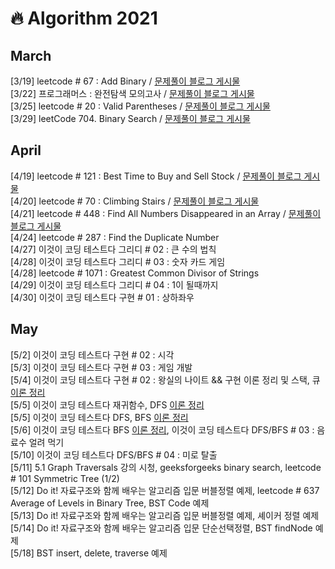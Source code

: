# 🔥 Algorithm 2021

## March 
[3/19] leetcode # 67 : Add Binary / [문제풀이 블로그 게시물](https://velog.io/@mjhuh263/TIL-102-Algorithm-Leetcode-67.-Add-Binary)<br>
[3/22] 프로그래머스 : 완전탐색 모의고사  / [문제풀이 블로그 게시물](https://velog.io/@mjhuh263/TIL-107-Algorithm-%ED%94%84%EB%A1%9C%EA%B7%B8%EB%9E%98%EB%A8%B8%EC%8A%A4-%EC%99%84%EC%A0%84%ED%83%90%EC%83%89-%EB%AA%A8%EC%9D%98%EA%B3%A0%EC%82%AC)<br>
[3/25] leetcode # 20 : Valid Parentheses  / [문제풀이 블로그 게시물](https://velog.io/@mjhuh263/TIL-108-Algorithm-LeetCode-20.-Valid-Parentheses)<br>
[3/29] leetCode 704. Binary Search  / [문제풀이 블로그 게시물](https://velog.io/@mjhuh263/TIL-114-Algorithm-LeetCode-704.-Binary-Search)<br>

## April
[4/19] leetcode # 121 : Best Time to Buy and Sell Stock / [문제풀이 블로그 게시물](https://velog.io/@mjhuh263/TIL-116-Algorithm-LeetCode-121.-Best-Time-to-Buy-and-Sell-Stock)<br>
[4/20] leetcode # 70 : Climbing Stairs / [문제풀이 블로그 게시물](https://velog.io/@mjhuh263/TIL-118-Algorithm-70.-Climbing-Stairs)<br>
[4/21] leetcode # 448 : Find All Numbers Disappeared in an Array / [문제풀이 블로그 게시물](https://velog.io/@mjhuh263/TIL-120-Algorithm-448.-Find-All-Numbers-Disappeared-in-an-Array)<br>
[4/24] leetcode # 287 : Find the Duplicate Number<br>
[4/27] 이것이 코딩 테스트다 그리디 # 02 : 큰 수의 법칙 <br>
[4/28] 이것이 코딩 테스트다 그리디 # 03 : 숫자 카드 게임 <br>
[4/28] leetcode # 1071 : Greatest Common Divisor of Strings <br>
[4/29] 이것이 코딩 테스트다 그리디 # 04 : 1이 될때까지 <br>
[4/30] 이것이 코딩 테스트다 구현 # 01 : 상하좌우 <br>

## May
[5/2] 이것이 코딩 테스트다 구현 # 02 : 시각 <br>
[5/3] 이것이 코딩 테스트다 구현 # 03 : 게임 개발 <br>
[5/4] 이것이 코딩 테스트다 구현 # 02 : 왕실의 나이트 && 구현 이론 정리 및 스택, 큐 [이론 정리](https://www.notion.so/599c1d2f458d4e22b393643d0d1ac2ac)<br>
[5/5] 이것이 코딩 테스트다 재귀함수, DFS [이론 정리](https://www.notion.so/599c1d2f458d4e22b393643d0d1ac2ac)<br>
[5/5] 이것이 코딩 테스트다 DFS, BFS [이론 정리](https://www.notion.so/599c1d2f458d4e22b393643d0d1ac2ac)<br>
[5/6] 이것이 코딩 테스트다 BFS [이론 정리](https://www.notion.so/599c1d2f458d4e22b393643d0d1ac2ac), 이것이 코딩 테스트다 DFS/BFS # 03 : 음료수 얼려 먹기<br>
[5/10] 이것이 코딩 테스트다 DFS/BFS # 04 : 미로 탈출<br>
[5/11] 5.1 Graph Traversals 강의 시청, geeksforgeeks binary search, leetcode # 101 Symmetric Tree (1/2)<br>
[5/12] Do it! 자료구조와 함께 배우는 알고리즘 입문 버블정렬 예제, leetcode # 637 Average of Levels in Binary Tree, BST Code 예제<br>
[5/13] Do it! 자료구조와 함께 배우는 알고리즘 입문 버블정렬 예제, 셰이커 정렬 예제<br>
[5/14] Do it! 자료구조와 함께 배우는 알고리즘 입문 단순선택정렬, BST findNode 예제<br>
[5/18] BST insert, delete, traverse 예제<br>